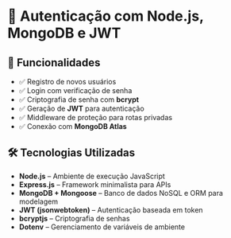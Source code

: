 # 🔐 Autenticação com Node.js, MongoDB e JWT

## 🚀 Funcionalidades

- ✅ Registro de novos usuários
- ✅ Login com verificação de senha
- ✅ Criptografia de senha com **bcrypt**
- ✅ Geração de **JWT** para autenticação
- ✅ Middleware de proteção para rotas privadas
- ✅ Conexão com **MongoDB Atlas**

## 🛠️ Tecnologias Utilizadas

- **Node.js** – Ambiente de execução JavaScript
- **Express.js** – Framework minimalista para APIs
- **MongoDB + Mongoose** – Banco de dados NoSQL e ORM para modelagem
- **JWT (jsonwebtoken)** – Autenticação baseada em token
- **bcryptjs** – Criptografia de senhas
- **Dotenv** – Gerenciamento de variáveis de ambiente
